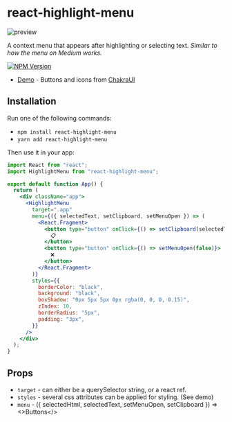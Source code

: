 # react-highlight-menu

![preview](https://asyndesis.github.io/react-highlight-menu/preview.png)

A context menu that appears after highlighting or selecting text.
_Similar to how the menu on Medium works._

[![NPM Version](https://shields.io/npm/v/react-highlight-menu)](https://www.npmjs.com/package/react-highlight-menu)

- [Demo](https://asyndesis.github.io/react-highlight-menu/) - Buttons and icons from [ChakraUI](https://chakra-ui.com/)

## Installation

Run one of the following commands:

- `npm install react-highlight-menu`
- `yarn add react-highlight-menu`

Then use it in your app:

```jsx
import React from "react";
import HighlightMenu from "react-highlight-menu";

export default function App() {
  return (
    <div className="app">
      <HighlightMenu
        target=".app"
        menu={({ selectedText, setClipboard, setMenuOpen }) => (
          <React.Fragment>
            <button type="button" onClick={() => setClipboard(selectedText)}>
              📋
            </button>
            <button type="button" onClick={() => setMenuOpen(false)}>
              ❌
            </button>
          </React.Fragment>
        )}
        styles={{
          borderColor: "black",
          background: "black",
          boxShadow: "0px 5px 5px 0px rgba(0, 0, 0, 0.15)",
          zIndex: 10,
          borderRadius: "5px",
          padding: "3px",
        }}
      />
    </div>
  );
}
```

## Props

- `target` - can either be a querySelector string, or a react ref.
- `styles` - several css attributes can be applied for styling. (See demo)
- `menu` - ({ selectedHtml, selectedText, setMenuOpen, setClipboard }) => <>Buttons</>
